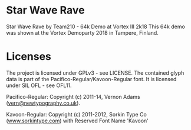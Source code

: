 # Star Wave Rave
Star Wave Rave by Team210 - 64k Demo at Vortex III 2k18
This 64k demo was shown at the Vortex Demoparty 2018 in Tampere, Finland.

# Licenses
The project is licensed under GPLv3 - see LICENSE.
The contained glyph data is part of the Pacifico-Regular/Kavoon-Regular font. It is licensed under SIL OFL - see OFL11.

Pacifico-Regular:
Copyright (c) 2011-14, Vernon Adams (vern@newtypography.co.uk).

Kavoon-Regular:
Copyright (c) 2011-2012, Sorkin Type Co (www.sorkintype.com) with Reserved Font Name 'Kavoon'
